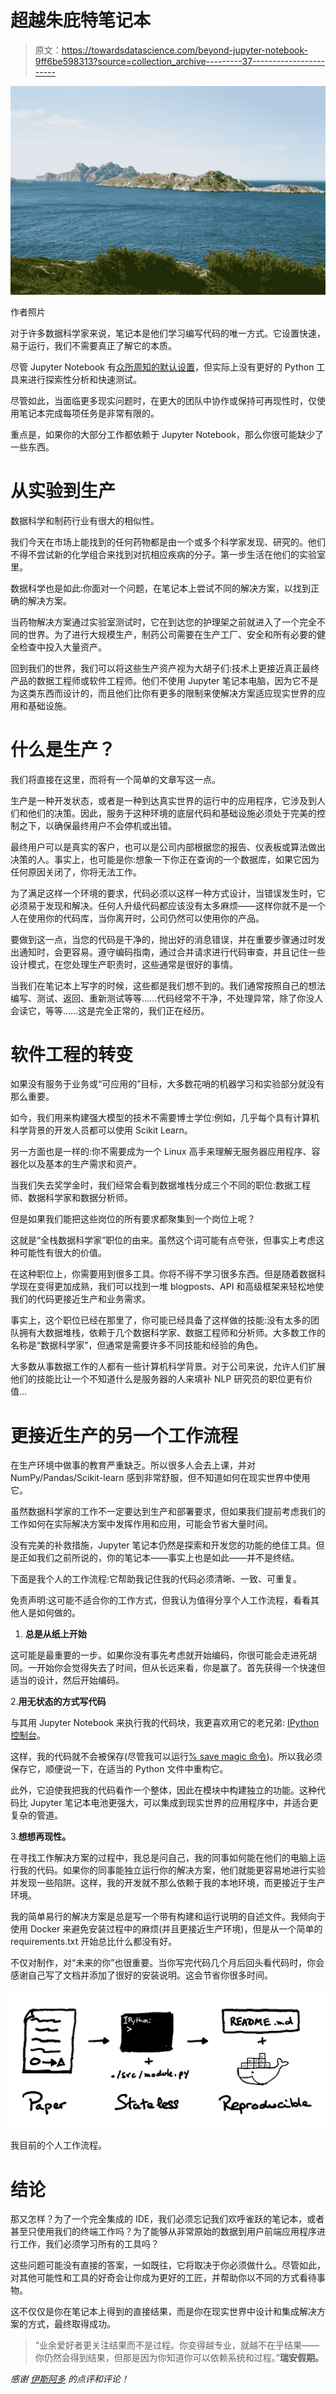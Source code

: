 # 超越朱庇特笔记本

> 原文：<https://towardsdatascience.com/beyond-jupyter-notebook-9ff6be598313?source=collection_archive---------37----------------------->

![](img/2ba3b8dd2016c60df8041d913c7941cc.png)

作者照片

对于许多数据科学家来说，笔记本是他们学习编写代码的唯一方式。它设置快速，易于运行，我们不需要真正了解它的本质。

尽管 Jupyter Notebook 有[众所周知的默认设置](/the-case-against-the-jupyter-notebook-d4da17e97243)，但实际上没有更好的 Python 工具来进行探索性分析和快速测试。

尽管如此，当面临更多现实问题时，在更大的团队中协作或保持可再现性时，仅使用笔记本完成每项任务是非常有限的。

重点是，如果你的大部分工作都依赖于 Jupyter Notebook，那么你很可能缺少了一些东西。

# 从实验到生产

数据科学和制药行业有很大的相似性。

我们今天在市场上能找到的任何药物都是由一个或多个科学家发现、研究的。他们不得不尝试新的化学组合来找到对抗相应疾病的分子。第一步生活在他们的实验室里。

数据科学也是如此:你面对一个问题，在笔记本上尝试不同的解决方案，以找到正确的解决方案。

当药物解决方案通过实验室测试时，它在到达您的护理架之前就进入了一个完全不同的世界。为了进行大规模生产，制药公司需要在生产工厂、安全和所有必要的健全检查中投入大量资产。

回到我们的世界，我们可以将这些生产资产视为大胡子们:技术上更接近真正最终产品的数据工程师或软件工程师。他们不使用 Jupyter 笔记本电脑，因为它不是为这类东西而设计的，而且他们比你有更多的限制来使解决方案适应现实世界的应用和基础设施。

# 什么是生产？

我们将直接在这里，而将有一个简单的文章写这一点。

生产是一种开发状态，或者是一种到达真实世界的运行中的应用程序，它涉及到人们和他们的决策。因此，服务于这种环境的底层代码和基础设施必须处于完美的控制之下，以确保最终用户不会停机或出错。

最终用户可以是真实的客户，也可以是公司内部根据您的报告、仪表板或算法做出决策的人。事实上，也可能是你:想象一下你正在查询的一个数据库，如果它因为任何原因关闭了，你将无法工作。

为了满足这样一个环境的要求，代码必须以这样一种方式设计，当错误发生时，它必须易于发现和解决。任何人升级代码都应该没有太多麻烦——这样你就不是一个人在使用你的代码库，当你离开时，公司仍然可以使用你的产品。

要做到这一点，当您的代码是干净的，抛出好的消息错误，并在重要步骤通过时发出通知时，会更容易。遵守编码指南，通过合并请求进行代码审查，并且记住一些设计模式，在您处理生产职责时，这些通常是很好的事情。

当我们在笔记本上写字的时候，这些都是我们想不到的。我们通常按照自己的想法编写、测试、返回、重新测试等等……代码经常不干净，不处理异常，除了你没人会读它，等等……这是完全正常的，我们正在经历。

# 软件工程的转变

如果没有服务于业务或“可应用的”目标，大多数花哨的机器学习和实验部分就没有那么重要。

如今，我们用来构建强大模型的技术不需要博士学位:例如，几乎每个具有计算机科学背景的开发人员都可以使用 Scikit Learn。

另一方面也是一样的:你不需要成为一个 Linux 高手来理解无服务器应用程序、容器化以及基本的生产需求和资产。

当我们失去奖学金时，我们经常会看到数据堆栈分成三个不同的职位:数据工程师、数据科学家和数据分析师。

但是如果我们能把这些岗位的所有要求都聚集到一个岗位上呢？

这就是“全栈数据科学家”职位的由来。虽然这个词可能有点夸张，但事实上考虑这种可能性有很大的价值。

在这种职位上，你需要用到很多工具。你将不得不学习很多东西。但是随着数据科学现在变得更加成熟，我们可以找到一堆 blogposts、API 和高级框架来轻松地使我们的代码更接近生产和业务需求。

事实上，这个职位已经在那里了，你可能已经具备了这样做的技能:没有太多的团队拥有大数据堆栈，依赖于几个数据科学家、数据工程师和分析师。大多数工作的名称是“数据科学家”，但通常是需要许多不同技能和经验的角色。

大多数从事数据工作的人都有一些计算机科学背景。对于公司来说，允许人们扩展他们的技能比让一个不知道什么是服务器的人来填补 NLP 研究员的职位更有价值…

# 更接近生产的另一个工作流程

在生产环境中做事的教育严重缺乏。所以很多人会去上课，并对 NumPy/Pandas/Scikit-learn 感到非常舒服，但不知道如何在现实世界中使用它。

虽然数据科学家的工作不一定要达到生产和部署要求，但如果我们提前考虑我们的工作如何在实际解决方案中发挥作用和应用，可能会节省大量时间。

没有完美的补救措施，Jupyter 笔记本仍然是探索和开发您的功能的绝佳工具。但是正如我们之前所说的，你的笔记本——事实上也是如此——并不是终结。

下面是我个人的工作流程:它帮助我记住我的代码必须清晰、一致、可重复。

免责声明:这可能不适合你的工作方式，但我认为值得分享个人工作流程，看看其他人是如何做的。

1.  **总是从纸上开始**

这可能是最重要的一步。如果你没有事先考虑就开始编码，你很可能会走进死胡同。一开始你会觉得失去了时间，但从长远来看，你是赢了。首先获得一个快速但适当的设计，然后开始编码。

2.**用无状态的方式写代码**

与其用 Jupyter Notebook 来执行我的代码块，我更喜欢用它的老兄弟: [IPython 控制台](https://ipython.readthedocs.io/en/stable/index.html)。

这样，我的代码就不会被保存(尽管我可以运行[% save magic 命令](https://ipython.readthedocs.io/en/stable/interactive/magics.html))。所以我必须保存它，顺便说一下，在适当的 Python 文件中重构它。

此外，它迫使我把我的代码看作一个整体，因此在模块中构建独立的功能。这种代码比 Jupyter 笔记本电池更强大，可以集成到现实世界的应用程序中，并适合更复杂的管道。

3.**想想再现性。**

在寻找工作解决方案的过程中，我总是问自己，我的同事如何能在他们的电脑上运行我的代码。如果你的同事能独立运行你的解决方案，他们就能更容易地进行实验并发现一些陷阱。这样，我的开发就不那么依赖于我的本地环境，而更接近于生产环境。

我的简单易行的解决方案是总是写一个带有构建和运行说明的自述文件。我倾向于使用 Docker 来避免安装过程中的麻烦(并且更接近生产环境)，但是从一个简单的 requirements.txt 开始总比什么都没有好。

不仅对制作，对“未来的你”也很重要。当你写完代码几个月后回头看代码时，你会感谢自己写了文档并添加了很好的安装说明。这会节省你很多时间。

![](img/5d9b74e8732aa7673436421609365905.png)

我目前的个人工作流程。

# 结论

那又怎样？为了一个完全集成的 IDE，我们必须忘记我们欢呼雀跃的笔记本，或者甚至只使用我们的终端工作吗？为了能够从非常原始的数据到用户前端应用程序进行工作，我们必须学习所有的工具吗？

这些问题可能没有直接的答案，一如既往，它将取决于你必须做什么。尽管如此，对其他可能性和工具的好奇会让你成为更好的工匠，并帮助你以不同的方式看待事物。

这不仅仅是你在笔记本上得到的直接结果，而是你在现实世界中设计和集成解决方案的方式，最终取得成功。

> “业余爱好者更关注结果而不是过程。你变得越专业，就越不在乎结果——你仍然会得到结果，但那是因为你知道你可以依赖系统和过程。”[](https://medium.com/@RyanHoliday)**瑞安假期。**

**感谢* [*伊斯阿多*](https://medium.com/@ismailaddou) *的点评和评论！**